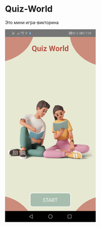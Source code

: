 # Quiz-World
Это мини игра-викторина

<img src="https://github.com/0adik0/Quiz-World/blob/main/img.png" width="300">
